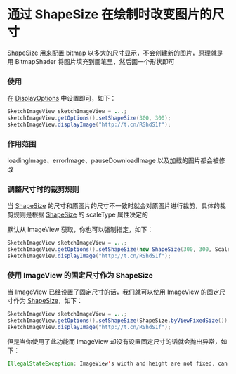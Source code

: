 # 通过 ShapeSize 在绘制时改变图片的尺寸

[ShapeSize] 用来配置 bitmap 以多大的尺寸显示，不会创建新的图片，原理就是用 BitmapShader 将图片填充到画笔里，然后画一个形状即可

### 使用

在 [DisplayOptions] 中设置即可，如下：

```java
SketchImageView sketchImageView = ...;
sketchImageView.getOptions().setShapeSize(300, 300);
sketchImageView.displayImage("http://t.cn/RShdS1f");
```

### 作用范围

loadingImage、errorImage、pauseDownloadImage 以及加载的图片都会被修改

### 调整尺寸时的裁剪规则

当 [ShapeSize] 的尺寸和原图片的尺寸不一致时就会对原图片进行裁剪，具体的裁剪规则是根据 [ShapeSize] 的 scaleType 属性决定的

默认从 ImageView 获取，你也可以强制指定，如下：

```java
SketchImageView sketchImageView = ...;
sketchImageView.getOptions().setShapeSize(new ShapeSize(300, 300, ScaleType.CENTER_CROP));
sketchImageView.displayImage("http://t.cn/RShdS1f");
```

### 使用 ImageView 的固定尺寸作为 ShapeSize

当 ImageView 已经设置了固定尺寸的话，我们就可以使用 ImageView 的固定尺寸作为 [ShapeSize]，如下：

```java
SketchImageView sketchImageView = ...;
sketchImageView.getOptions().setShapeSize(ShapeSize.byViewFixedSize());
sketchImageView.displayImage("http://t.cn/RShdS1f");
```

但是当你使用了此功能而 ImageView 却没有设置固定尺寸的话就会抛出异常，如下：

```java
IllegalStateException: ImageView's width and height are not fixed, can not be applied with the ShapeSize.byViewFixedSize() function
```

[ShapeSize]: ../../sketch/src/main/java/me/panpf/sketch/request/ShapeSize.java
[DisplayOptions]: ../../sketch/src/main/java/me/panpf/sketch/request/DisplayOptions.java
